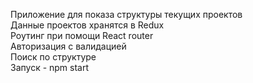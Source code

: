 Приложение для показа структуры текущих проектов<br/>
Данные проектов хранятся в Redux<br/>
Роутинг при помощи React router<br/>
Авторизация с валидацией<br/>
Поиск по структуре<br/>
Запуск - npm start
